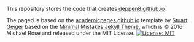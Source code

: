 This repository stores the code that creates [deppen8.github.io](https://deppen8.github.io)

The paged is based on the [academicpages.github.io](https://academicpages.github.io/) template by [Stuart Geiger](https://github.com/staeiou) based on the [Minimal Mistakes Jekyll Theme](https://mmistakes.github.io/minimal-mistakes/), which is © 2016 Michael Rose and released under the MIT License. [![License: MIT](https://img.shields.io/badge/License-MIT-yellow.svg)](https://opensource.org/licenses/MIT)
